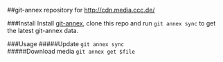 ##git-annex repository for http://cdn.media.ccc.de/

###Install
Install [git-annex](https://git-annex.branchable.com/), clone this repo and run `git annex sync` to get the latest git-annex data.

###Usage
#####Update
`git annex sync`  
#####Download media
`git annex get $file`
